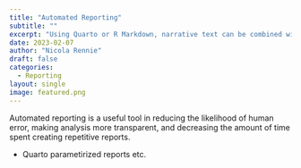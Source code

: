 ```yaml
---
title: "Automated Reporting"
subtitle: ""
excerpt: "Using Quarto or R Markdown, narrative text can be combined with code to create fully reproducible reports, and automate the reporting process."
date: 2023-02-07
author: "Nicola Rennie"
draft: false
categories:
  - Reporting
layout: single
image: featured.png
---
```


Automated reporting is a useful tool in reducing the likelihood of human error, making analysis more transparent, and decreasing the amount of time spent creating repetitive reports. 

- Quarto parametirized reports etc.

